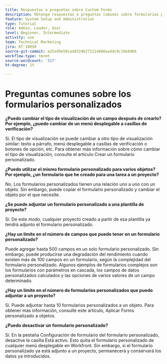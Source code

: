 ```yaml
---
title: Respuestas a preguntas sobre Custom Forms
description: Obtenga respuestas a preguntas comunes sobre formularios personalizados.
feature: System Setup and Administration
type: Tutorial
role: Admin, Leader, User
level: Beginner, Intermediate
activity: use
team: Technical Marketing
jira: KT-10058
source-git-commit: a25a49e59ca483246271214886ea4dc9c10e8d66
workflow-type: tm+mt
source-wordcount: '317'
ht-degree: 1%

---
```


# Preguntas comunes sobre los formularios personalizados

**¿Puedo cambiar el tipo de visualización de un campo después de crearlo? Por ejemplo, ¿puedo cambiar de un menú desplegable a casillas de verificación?**

Sí. El tipo de visualización se puede cambiar a otro tipo de visualización similar: texto a párrafo, menú desplegable a casillas de verificación o botones de opción, etc. Para obtener más información sobre cómo cambiar el tipo de visualización, consulte el artículo Crear un formulario personalizado.


**¿Puedo utilizar el mismo formulario personalizado para varios objetos? Por ejemplo, ¿un formulario que he creado para una tarea a un proyecto?**

No. Los formularios personalizados tienen una relación uno a uno con un objeto. Sin embargo, puede copiar el formulario personalizado y cambiar el objeto por el que necesite.


**¿Se puede adjuntar un formulario personalizado a una plantilla de proyecto?**

Sí. De este modo, cualquier proyecto creado a partir de esa plantilla ya tendrá adjunto el formulario personalizado.


**¿Hay un límite en el número de campos que puedo tener en un formulario personalizado?**

Puede agregar hasta 500 campos en un solo formulario personalizado. Sin embargo, puede producirse una degradación del rendimiento cuando existen más de 100 campos en un formulario, según la complejidad del formulario personalizado. Algunos ejemplos de formularios complejos son los formularios con parámetros en cascada, los campos de datos personalizados calculados y las opciones de varios valores de un campo determinado.


**¿Hay un límite en el número de formularios personalizados que puedo adjuntar a un proyecto?**

Sí. Puede adjuntar hasta 10 formularios personalizados a un objeto. Para obtener más información, consulte este artículo, Aplicar Forms personalizado a objetos.


**¿Puedo desactivar un formulario personalizado?**

Sí. En la pestaña Configuración de formulario del formulario personalizado, desactive la casilla Está activo. Esto quita el formulario personalizado de cualquier menú desplegable en Workfront. Sin embargo, si el formulario personalizado ya está adjunto a un proyecto, permanecerá y conservará los datos ya introducidos.